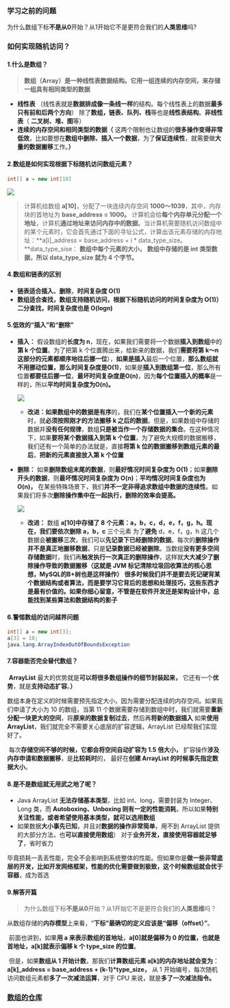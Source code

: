 ### 学习之前的问题

​	为什么数组下标**不是从0**开始？从1开始它不是更符合我们的**人类思维**吗?

### 如何实现随机访问？

#### 1.什么是数组？

   >  **数组（Array）是一种线性表数据结构。它用一组连续的内存空间，来存储一组具有相同类型的数据**

   - **线性表** （线性表就是**数据排成像一条线一样**的结构。每个线性表上的数据**最多只有前和后两个方向**） 除了**数组，链表、队列、栈**等也是**线性表结构**。**非线性表**（ **二叉树、堆、图**等）
   - **连续的内存空间和相同类型的数据（** 这两个限制也让数组的**很多操作变得非常低效**，比如要想在**数组中删除、插入一个数据**，为了**保证连续性**，就需要做**大量的数据搬移**工作。**）** 

#### 2.数组是如何实现根据下标随机访问数组元素？

```java
int[] a = new int[10]
```

![](https://ae01.alicdn.com/kf/Uc07ddfc9466b49cf87442f68a331627c2.jpg)

> 计算机给数组 **a[10]**，分配了一块连续内存空间 **1000～1039**，其中，内存块的首地址为 **base_address = 1000。** 计算机会给**每个内存单元分配一个地址**，计算机**通过地址来访问内存中的数据**。当计算机需要随机访问数组中的某个元素时，它会首先通过下面的寻址公式，计算出该元素存储的内存地址：**a[i]_address = base_address + i \* data_type_size。**data_type_sise： **数组中每个元素的大小，** **数组中存储的是 int 类型数据，所以 data_type_size 就为 4 个字节。**

#### 4.**数组和链表**的区别

- **链表适合插入、删除**，**时间复杂度 O(1)**
- **数组适合查找，数组支持随机访问，根据下标随机访问的时间复杂度为 O(1)） 二分查找，时间复杂度也是 O(logn)**

#### 5.**低效**的“插入”和“删除”

- **插入：** 假设数组的**长度为 n**，现在，如果我们需要将一个数据**插入到数组**中的**第 k 个位置**。为了把第 k 个位置腾出来，给新来的数据，我们**需要将第 k～n 这部分的元素都顺序地往后挪一位**），**如果是插入**最后一个位置，**那么数组就不用挪动位置，那么时间复杂度是O(1)**，如果是**插入到数组第一位**，那么所有位置**都要往后挪一位**，**最坏时间复杂度是O(n)**，因为**每个位置插入的概率**是一样的，所以**平均时间复杂度为O(n)。**

  ![](https://ae01.alicdn.com/kf/U5b2680860c0c4079acfccabfc29d775cO.jpg)

  - **改进：**如果数组中的**数据是有序**的，我们在**某个位置插入一个新的元素**时，就**必须按照刚才的方法搬移 k 之后的数据**。但是，如果数组中存储的数据并**没有任何规律**，数组**只是被当作一个存储数据的集合**。在这种情况下，如果**要将某个数据插入到第 k 个位置**，为了避免大规模的数据搬移，我们还有一个简单的办法就是，直接**将第 k 位的数据搬移到数组元素的最后**，**把新的元素直接放入第 k 个位置**

- **删除：** 如果**删除数组末尾的数据**，则**最好情况时间复杂度为 O(1)**；如果**删除开头的数据**，则**最坏情况时间复杂度为 O(n)**；**平均情况时间复杂度也为 O(n)，** 在某些特殊场景下，我们**并不一定非得追求数组中数据的连续性**。如果我们将多次**删除操作集中在一起执行，删除的效率会提高。**

  ![](https://ae01.alicdn.com/kf/Ua8b7f3b938454178a4f4b9d34a608b8a6.jpg)

  - **改进：** 数组 **a[10]**中存储了 **8 个元素**：**a，b，c，d，e，f，g，h**。现在，我们要**依次删除 a，b，c** 三个元素 为了**避免** d，e，f，g，h 这几个数据会**被搬移三次**，我们可以**先记录下已经删除的数据**。每次的**删除操作并不是真正地搬移数据**，只是**记录数据已经被删除**。当数组**没有更多空间存储数据**时，我们再**触发执行一次真正的删除操作**，这样就**大大减少了删除操作导致的数据搬移（**这就是 **JVM 标记清除垃圾回收算法的核心思想，MySQL的B+树也是这样操作****）** **很多时候我们并不是要去死记硬背某个数据结构或者算法，而是要学习它背后的思想和处理技巧，这些东西才是最有价值的。如果你细心留意，不管是在软件开发还是架构设计中，总能找到某些算法和数据结构的影子**

#### 6.警惕数组的访问**越界问题**

```java
int[] a = new int[3];
a[3] = 10;
java.lang.ArrayIndexOutOfBoundsException
```

#### 7.**容器能否完全替代数组？**

​	**ArrayList** 最大的优势就是**可以将很多数组操作的细节封装起来，** 它还有一个**优势**，就是**支持动态扩容**。**）**

​	数组本身在定义的时候需要预先指定大小，因为需要分配连续的内存空间。如果我们申请了大小为 10 的数组，当第 11 个数据需要存储到数组中时，我们就需要**重新分配一块更大的空间**，将**原来的数据复制过去**，然后再**将新的数据插入**  如果**使用 ArrayList**，我们就完全不需要关心底层的扩容逻辑，ArrayList 已经帮我们实现好了。

​	每次**存储空间不够的时候，它都会将空间自动扩容为 1.5 倍大小，** 扩容操作**涉及内存申请和数据搬移**，是**比较耗时**的， 最好在**创建 ArrayList 的时候事先指定数据大小**。

#### 8.是不是**数组就无用武之地了**呢？

- Java ArrayList **无法存储基本类型**，比如 int、long，需要封装为 Integer、Long 类，而 **Autoboxing、Unboxing 则有一定的性能消耗**，所以如果**特别关注性能，或者希望使用基本类型，就可以选用数组**
- 如果数据**大小事先已知**，并且对**数据的操作非常简单**，用不到 ArrayList 提供的大部分方法，也**可以直接使用数组**） 对于**业务开发，直接使用容器就足够了**，省时省力

​    毕竟损耗一丢丢性能，完全不会影响到系统整体的性能。但如果你是**做一些非常底层的开发，比如开发网络框架，性能的优化需要做到极致，这个时候数组就会优于容器**，成为首选

#### 9.**解答开篇**

> 为什么数组下标**不是从0**开始？从1开始它不是更符合我们的**人类思维**吗？

​	从数组存储的**内存模型**上来看，“**下标”**最确切的定义应该是**“偏移（offset）”**。

​	前面也讲到，如果**用 a 来表示数组的首地址**，**a[0]就是偏移为 0 的位置，也就是首地址，a[k]就表示偏移 k 个 type_size 的位置**。

​	但是，如果**数组从 1 开始计数**，那我们**计算数组元素 a[k]的内存地址就会变为**：**a[k]_address = base_address + (k-1)\*type_size，** 从 1 开始编号，每次随机访问数组元素都**多了一次减法运算**，对于 CPU 来说，就是**多了一次减法指令。**

### [数组的仓库](https://github.com/Jakexsc/Algorithm/tree/master/src/com/xsc/liststudy)
